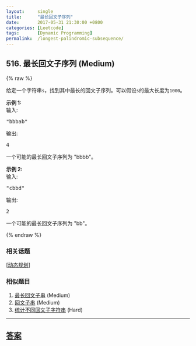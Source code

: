 ```yaml
---
layout:     single
title:      "最长回文子序列"
date:       2017-05-31 21:30:00 +0800
categories: [Leetcode]
tags:       [Dynamic Programming]
permalink:  /longest-palindromic-subsequence/
---
```


## 516. 最长回文子序列 (Medium)

{% raw %}

<p>给定一个字符串<code>s</code>，找到其中最长的回文子序列。可以假设<code>s</code>的最大长度为<code>1000</code>。</p>

<p><strong>示例 1:</strong><br />
输入:</p>

<pre>
&quot;bbbab&quot;
</pre>

<p>输出:</p>

<pre>
4
</pre>

<p>一个可能的最长回文子序列为 &quot;bbbb&quot;。</p>

<p><strong>示例 2:</strong><br />
输入:</p>

<pre>
&quot;cbbd&quot;
</pre>

<p>输出:</p>

<pre>
2
</pre>

<p>一个可能的最长回文子序列为 &quot;bb&quot;。</p>

{% endraw %}

### 相关话题
  [[动态规划](https://github.com/openset/leetcode/tree/master/tag/dynamic-programming/README.md)]

### 相似题目
  1. [最长回文子串](/longest-palindromic-substring) (Medium)
  1. [回文子串](/palindromic-substrings) (Medium)
  1. [统计不同回文子字符串](/count-different-palindromic-subsequences) (Hard)

---

## [答案](https://github.com/openset/leetcode/tree/master/problems/longest-palindromic-subsequence)
